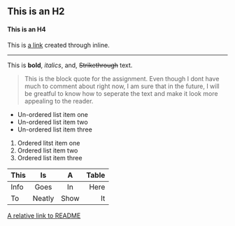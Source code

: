 ## This is an H2 ##
#### This is an H4 ####
This is [a link](http://www.google.com "Link") created through inline.
***
This is **bold**, *italics*, and, ~~Strikethrough~~ text.
> This is the block quote for the assignment. Even though I dont
> have much to comment about right now, I am sure that in the
> future, I will be greatful to know how to seperate the text and
> make it look more appealing to the reader.
* Un-ordered list item one
* Un-ordered list item two
* Un-ordered list item three
1. Ordered litst item one
2. Ordered list item two
3. Ordered list item three

| This | Is | A | Table |
| :--- | :---: | :---: | ---: |
| Info | Goes | In | Here |
| To | Neatly | Show | It |

[A relative link to README](README.md)